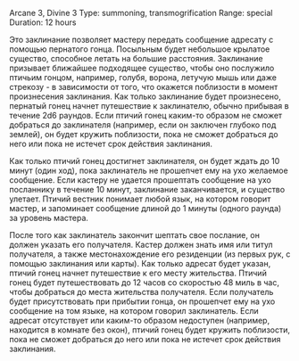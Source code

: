 Arcane 3, Divine 3
Type: summoning, transmogrification
Range: special
Duration: 12 hours

Это заклинание позволяет мастеру передать сообщение адресату с помощью пернатого гонца. Посыльным будет небольшое крылатое существо, способное летать на большие расстояния. Заклинание призывает ближайшее подходящее существо, чтобы оно послужило птичьим гонцом, например, голубя, ворона, летучую мышь или даже стрекозу - в зависимости от того, что окажется поблизости в момент произнесения заклинания. Как только заклинание будет произнесено, пернатый гонец начнет путешествие к заклинателю, обычно прибывая в течение 2d6 раундов. Если птичий гонец каким-то образом не сможет добраться до заклинателя (например, если он заключен глубоко под землей), он будет кружить поблизости, пока не сможет добраться до него или пока не истечет срок действия заклинания.

Как только птичий гонец достигнет заклинателя, он будет ждать до 10 минут (один ход), пока заклинатель не прошепчет ему на ухо желаемое сообщение. Если кастеру не удается прошептать сообщение на ухо посланнику в течение 10 минут, заклинание заканчивается, и существо улетает. Птичий вестник понимает любой язык, на котором говорит мастер, и запоминает сообщение длиной до 1 минуты (одного раунда) за уровень мастера.

После того как заклинатель закончит шептать свое послание, он должен указать его получателя. Кастер должен знать имя или титул получателя, а также местонахождение его резиденции (из первых рук, с помощью заклинания или карты). Как только адресат будет указан, птичий гонец начнет путешествие к его месту жительства. Птичий гонец будет путешествовать до 12 часов со скоростью 48 миль в час, чтобы добраться до места жительства получателя. Если получатель будет присутствовать при прибытии гонца, он прошепчет ему на ухо сообщение на том языке, на котором говорил заклинатель. Если адресат отсутствует или каким-то образом недоступен (например, находится в комнате без окон), птичий гонец будет кружить поблизости, пока не сможет добраться до него или пока не истечет срок действия заклинания.

